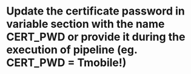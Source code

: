 # Update the certificate password in variable section with the name CERT_PWD or provide it during the execution of pipeline (eg. CERT_PWD = Tmobile!)

